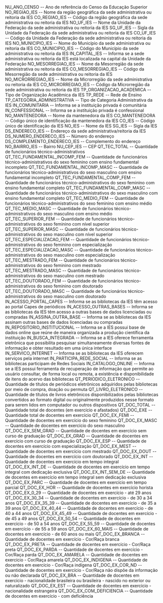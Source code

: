 NU_ANO_CENSO -- Ano de referência do Censo da Educação Superior
NO_REGIAO_IES -- Nome da região geográfica da sede administrativa ou reitoria da IES
CO_REGIAO_IES -- Código da região geográfica da sede administrativa ou reitoria da IES
NO_UF_IES -- Nome da Unidade da Federação da sede administrativa ou reitoria da IES
SG_UF_IES -- Sigla da Unidade da Federação da sede administrativa ou reitoria da IES
CO_UF_IES -- Código da Unidade da Federação da sede administrativa ou reitoria da IES
NO_MUNICIPIO_IES -- Nome do Município da sede administrativa ou reitoria da IES
CO_MUNICIPIO_IES -- Código do Município da sede administrativa ou reitoria da IES
IN_CAPITAL_IES -- Informa se a sede administrativa ou reitoria da IES está localizada na capital da Unidade da Federação
NO_MESORREGIAO_IES -- Nome da Mesorregião da sede administrativa ou reitoria da IES
CO_MESORREGIAO_IES -- Código da Mesorregião da sede administrativa ou reitoria da IES
NO_MICRORREGIAO_IES -- Nome da Microrregião da sede administrativa ou reitoria da IES
CO_MICRORREGIAO_IES -- Código da Microrregião da sede administrativa ou reitoria da IES
TP_ORGANIZACAO_ACADEMICA -- Tipo de Organização Acadêmica da IES
TP_REDE -- Rede de Ensino
TP_CATEGORIA_ADMINISTRATIVA -- Tipo de Categoria Administrativa da IES
IN_COMUNITARIA -- Informa se a instituição privada é comunitária
IN_CONFESSIONAL -- Informa se a instituição privada é confessional
NO_MANTENEDORA -- Nome da mantenedora da IES
CO_MANTENEDORA -- Código único de identificação da mantenedora da IES
CO_IES -- Código único de identificação da IES
NO_IES -- Nome da IES
SG_IES -- Sigla da IES
DS_ENDERECO_IES -- Endereço da sede administrativa/reitoria da IES
DS_NUMERO_ENDERECO_IES -- Número do endereço
DS_COMPLEMENTO_ENDERECO_IES -- Complemento do endereço
NO_BAIRRO_IES -- Bairro
NU_CEP_IES -- CEP
QT_TEC_TOTAL -- Quantidade de funcionários técnico-administrativos
QT_TEC_FUNDAMENTAL_INCOMP_FEM -- Quantidade de funcionários técnico-administrativos do sexo feminino com ensino fundamental incompleto
QT_TEC_FUNDAMENTAL_INCOMP_MASC -- Quantidade de funcionários técnico-administrativos do sexo masculino com ensino fundamental incompleto
QT_TEC_FUNDAMENTAL_COMP_FEM -- Quantidade de funcionários técnico-administrativos do sexo feminino com ensino fundamental completo
QT_TEC_FUNDAMENTAL_COMP_MASC -- Quantidade de funcionários técnico-administrativos do sexo masculino com ensino fundamental completo
QT_TEC_MEDIO_FEM -- Quantidade de funcionários técnico-administrativos do sexo feminino com ensino médio
QT_TEC_MEDIO_MASC -- Quantidade de funcionários técnico-administrativos do sexo masculino com ensino médio
QT_TEC_SUPERIOR_FEM -- Quantidade de funcionários técnico-administrativos do sexo feminino com nível superior
QT_TEC_SUPERIOR_MASC -- Quantidade de funcionários técnico-administrativos do sexo masculino com nível superior
QT_TEC_ESPECIALIZACAO_FEM -- Quantidade de funcionários técnico-administrativos do sexo feminino com especialização
QT_TEC_ESPECIALIZACAO_MASC -- Quantidade de funcionários técnico-administrativos do sexo masculino com especialização
QT_TEC_MESTRADO_FEM -- Quantidade de funcionários técnico-administrativos do sexo feminino com mestrado
QT_TEC_MESTRADO_MASC -- Quantidade de funcionários técnico-administrativos do sexo masculino com mestrado
QT_TEC_DOUTORADO_FEM -- Quantidade de funcionários técnico-administrativos do sexo feminino com doutorado
QT_TEC_DOUTORADO_MASC -- Quantidade de funcionários técnico-administrativos do sexo masculino com doutorado
IN_ACESSO_PORTAL_CAPES -- Informa se as bibliotecas da IES têm acesso ao portal Capes de periódicos
IN_ACESSO_OUTRAS_BASES -- Informa se as bibliotecas da IES têm acesso a outras bases de dados licenciadas ou compradas
IN_ASSINA_OUTRA_BASE -- Informa se as bibliotecas da IES assinam outras bases de dados licenciadas ou compradas
IN_REPOSITORIO_INSTITUCIONAL -- Informa se a IES possui base de dados online que reúne de maneira organizada a produção científica da instituição
IN_BUSCA_INTEGRADA -- Informa se a IES oferece ferramenta eletrônica que possibilita pesquisar simultaneamente diversas fontes de informação e obter resultado em uma única interface
IN_SERVICO_INTERNET -- Informa se as bibliotecas da IES oferecem serviços pela internet
IN_PARTICIPA_REDE_SOCIAL -- Informa se as bibliotecas participam de Redes Sociais
IN_CATALOGO_ONLINE -- Informa se a IES possui ferramenta de recuperação de informação que permite ao usuário consultar, de forma local ou remota, a existência e disponibilidade de itens do acervo das bibliotecas
QT_PERIODICO_ELETRONICO -- Quantidade de títulos de periódicos eletrônicos adquiridos pelas bibliotecas por meio de compra, doação ou permuta 
QT_LIVRO_ELETRONICO -- Quantidade de títulos de livros eletrônicos disponibilizados pelas bibliotecas convertidos ao formato digital ou originalmente produzidos nesse formato para serem lidos em computador ou outros dispositivos
QT_DOC_TOTAL -- Quantidade total de docentes (em exercício e afastados)
QT_DOC_EXE -- Quantidade total de docentes em exercício
QT_DOC_EX_FEMI -- Quantidade de docentes em exercício do sexo feminino
QT_DOC_EX_MASC -- Quantidade de docentes em exercício do sexo masculino
QT_DOC_EX_SEM_GRAD -- Quantidade de docentes em exercício sem curso de graduação
QT_DOC_EX_GRAD -- Quantidade de docentes em exercício com curso de graduação
QT_DOC_EX_ESP -- Quantidade de docentes em exercício com especialização
QT_DOC_EX_MEST -- Quantidade de docentes em exercício com mestrado
QT_DOC_EX_DOUT -- Quantidade de docentes em exercício com doutorado
QT_DOC_EX_INT -- Quantidade de docentes em exercício em tempo integral
QT_DOC_EX_INT_DE -- Quantidade de docentes em exercício em tempo integral com dedicação exclusiva
QT_DOC_EX_INT_SEM_DE -- Quantidade de docentes em exercício em tempo integral sem dedicação exclusiva
QT_DOC_EX_PARC -- Quantidade de docentes em exercício em tempo parcial
QT_DOC_EX_HOR -- Quantidade de docentes em exercício horista
QT_DOC_EX_0_29 -- Quantidade de docentes em exercício - até 29 anos
QT_DOC_EX_30_34 -- Quantidade de docentes em exercício - de 30 a 34 anos
QT_DOC_EX_35_39 -- Quantidade de docentes em exercício - de 35 a 39 anos
QT_DOC_EX_40_44 -- Quantidade de docentes em exercício - de 40 a 44 anos
QT_DOC_EX_45_49 -- Quantidade de docentes em exercício - de 45 a 49 anos
QT_DOC_EX_50_54 -- Quantidade de docentes em exercício - de 50 a 54 anos
QT_DOC_EX_55_59 -- Quantidade de docentes em exercício - de 55 a 59 anos
QT_DOC_EX_60_MAIS -- Quantidade de docentes em exercício - de 60 anos ou mais
QT_DOC_EX_BRANCA -- Quantidade de docentes em exercício - Cor/Raça branca
QT_DOC_EX_PRETA -- Quantidade de docentes em exercício - Cor/Raça preta
QT_DOC_EX_PARDA -- Quantidade de docentes em exercício - Cor/Raça parda
QT_DOC_EX_AMARELA -- Quantidade de docentes em exercício - Cor/Raça amarela
QT_DOC_EX_INDIGENA -- Quantidade de docentes em exercício - Cor/Raça indígena
QT_DOC_EX_COR_ND -- Quantidade de docentes em exercício - Cor/Raça não dispõe da informação ou não declarada
QT_DOC_EX_BRA -- Quantidade de docentes em exercício - nacionalidade brasileira ou brasileira - nascido no exterior ou naturalizado
QT_DOC_EX_EST -- Quantidade de docentes em exercício - nacionalidade estrangeira
QT_DOC_EX_COM_DEFICIENCIA -- Quantidade de docentes em exercício - com deficiência